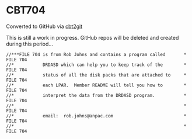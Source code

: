 # CBT704
Converted to GitHub via [cbt2git](https://github.com/wizardofzos/cbt2git)

This is still a work in progress. GitHub repos will be deleted and created during this period...

```
//***FILE 704 is from Rob Johns and contains a program called       *   FILE 704
//*           DRDASD which can help you to keep track of the        *   FILE 704
//*           status of all the disk packs that are attached to     *   FILE 704
//*           each LPAR.  Member README will tell you how to        *   FILE 704
//*           interpret the data from the DRDASD program.           *   FILE 704
//*                                                                 *   FILE 704
//*           email:  rob.johns@anpac.com                           *   FILE 704
//*                                                                 *   FILE 704
```
